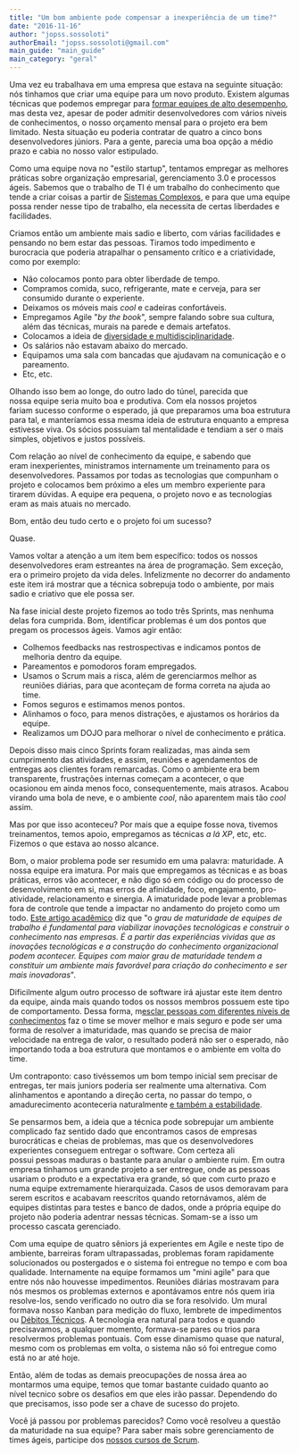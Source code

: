```yaml
---
title: "Um bom ambiente pode compensar a inexperiência de um time?"
date: "2016-11-16"
author: "jopss.sossoloti"
authorEmail: "jopss.sossoloti@gmail.com"
main_guide: "main_guide"
main_category: "geral"
---
```


Uma vez eu trabalhava em uma empresa que estava na seguinte situação: nós tinhamos que criar uma equipe para um novo produto. Existem algumas técnicas que podemos empregar para [formar equipes de alto desempenho](https://www.infoq.com/br/articles/equipes-alto-desempenho-p1), mas desta vez, apesar de poder admitir desenvolvedores com vários niveis de conhecimentos, o nosso orçamento mensal para o projeto era bem limitado. Nesta situação eu poderia contratar de quatro a cinco bons desenvolvedores júniors. Para a gente, parecia uma boa opção a médio prazo e cabia no nosso valor estipulado.

Como uma equipe nova no "estilo startup", tentamos empregar as melhores práticas sobre organização empresarial, gerenciamento 3.0 e processos ágeis. Sabemos que o trabalho de TI é um trabalho do conhecimento que tende a criar coisas a partir de [Sistemas Complexos](http://blog.aspercom.com.br/2016/07/08/complexidade-agile-historia-peculiar/), e para que uma equipe possa render nesse tipo de trabalho, ela necessita de certas liberdades e facilidades.

Criamos então um ambiente mais sadio e liberto, com várias facilidades e pensando no bem estar das pessoas. Tiramos todo impedimento e burocracia que poderia atrapalhar o pensamento crítico e a criatividade, como por exemplo:

- Não colocamos ponto para obter liberdade de tempo.
- Compramos comida, suco, refrigerante, mate e cerveja, para ser consumido durante o experiente.
- Deixamos os móveis mais _cool_ e cadeiras confortáveis.
- Empregamos Agile "_by the book_", sempre falando sobre sua cultura, além das técnicas, murais na parede e demais artefatos.
- Colocamos a ideia de [diversidade e multidisciplinaridade](https://blog.caelum.com.br/multidisciplinaridade-diversidade-em-times-de-tecnologia/).
- Os salários não estavam abaixo do mercado.
- Equipamos uma sala com bancadas que ajudavam na comunicação e o pareamento.
- Etc, etc.

Olhando isso bem ao longe, do outro lado do túnel, parecida que nossa equipe seria muito boa e produtiva. Com ela nossos projetos fariam sucesso conforme o esperado, já que preparamos uma boa estrutura para tal, e manteríamos essa mesma ideia de estrutura enquanto a empresa estivesse viva. Os sócios possuiam tal mentalidade e tendiam a ser o mais simples, objetivos e justos possíveis.

Com relação ao nível de conhecimento da equipe, e sabendo que eram inexperientes, ministramos internamente um treinamento para os desenvolvedores. Passamos por todas as tecnologias que compunham o projeto e colocamos bem próximo a eles um membro experiente para tirarem dúvidas. A equipe era pequena, o projeto novo e as tecnologias eram as mais atuais no mercado.

Bom, então deu tudo certo e o projeto foi um sucesso?

Quase.

Vamos voltar a atenção a um item bem específico: todos os nossos desenvolvedores eram estreantes na área de programação. Sem exceção, era o primeiro projeto da vida deles. Infelizmente no decorrer do andamento este item irá mostrar que a técnica sobrepuja todo o ambiente, por mais sadio e criativo que ele possa ser.

Na fase inicial deste projeto fizemos ao todo três Sprints, mas nenhuma delas fora cumprida. Bom, identificar problemas é um dos pontos que pregam os processos ágeis. Vamos agir então:

- Colhemos feedbacks nas restrospectivas e indicamos pontos de melhoria dentro da equipe.
- Pareamentos e pomodoros foram empregados.
- Usamos o Scrum mais a risca, além de gerenciarmos melhor as reuniões diárias, para que aconteçam de forma correta na ajuda ao time.
- Fomos seguros e estimamos menos pontos.
- Alinhamos o foco, para menos distrações, e ajustamos os horários da equipe.
- Realizamos um DOJO para melhorar o nível de conhecimento e prática.

Depois disso mais cinco Sprints foram realizadas, mas ainda sem cumprimento das atividades, e assim, reuniões e agendamentos de entregas aos clientes foram remarcadas. Como o ambiente era bem transparente, frustrações internas começam a acontecer, o que ocasionou em ainda menos foco, consequentemente, mais atrasos. Acabou virando uma bola de neve, e o ambiente _cool_, não aparentem mais tão _cool_ assim.

Mas por que isso aconteceu? Por mais que a equipe fosse nova, tivemos treinamentos, temos apoio, empregamos as técnicas _a lá XP_, etc, etc. Fizemos o que estava ao nosso alcance.

Bom, o maior problema pode ser resumido em uma palavra: maturidade. A nossa equipe era imatura. Por mais que empregamos as técnicas e as boas práticas, erros vão acontecer, e não digo só em código ou do processo de desenvolvimento em si, mas erros de afinidade, foco, engajamento, pro-atividade, relacionamento e sinergia. A imaturidade pode levar a problemas fora de controle que tende a impactar no andamento do projeto como um todo. [Este artigo acadêmico](http://www.seer.ufs.br/index.php/eptic/article/view/74) diz que "o _grau de maturidade de equipes de trabalho é fundamental para viabilizar inovações tecnológicas e construir o conhecimento nas empresas. É a partir das experiências vividas que as inovações tecnológicas e a construção do conhecimento organizacional podem acontecer. Equipes com maior grau de maturidade tendem a constituir um ambiente mais favorável para criação do conhecimento e ser mais inovadoras_".

Dificilmente algum outro processo de software irá ajustar este item dentro da equipe, ainda mais quando todos os nossos membros possuem este tipo de comportamento. Dessa forma, m[esclar pessoas com diferentes níveis de conhecimentos](https://www.mountaingoatsoftware.com/blog/equality-for-all-agile-team-members) faz o time se mover melhor e mais seguro e pode ser uma forma de resolver a imaturidade, mas quando se precisa de maior velocidade na entrega de valor, o resultado poderá não ser o esperado, não importando toda a boa estrutura que montamos e o ambiente em volta do time.

Um contraponto: caso tivéssemos um bom tempo inicial sem precisar de entregas, ter mais juniors poderia ser realmente uma alternativa. Com alinhamentos e apontando a direção certa, no passar do tempo, o amadurecimento aconteceria naturalmente [e também a estabilidade](https://www.infoq.com/br/news/2011/10/estabilidade-equipes).

Se pensarmos bem, a ideia que a técnica pode sobrepujar um ambiente complicado faz sentido dado que encontramos casos de empresas burocráticas e cheias de problemas, mas que os desenvolvedores experientes conseguem entregar o software. Com certeza ali possui pessoas maduras o bastante para anular o ambiente ruim. Em outra empresa tinhamos um grande projeto a ser entregue, onde as pessoas usariam o produto e a expectativa era grande, só que com curto prazo e numa equipe extremamente hierarquizada. Casos de usos demoravam para serem escritos e acabavam reescritos quando retornávamos, além de equipes distintas para testes e banco de dados, onde a própria equipe do projeto não poderia adentrar nessas técnicas. Somam-se a isso um processo cascata gerenciado.

Com uma equipe de quatro sêniors já experientes em Agile e neste tipo de ambiente, barreiras foram ultrapassadas, problemas foram rapidamente solucionados ou postergados e o sistema foi entregue no tempo e com boa qualidade. Internamente na equipe formamos um "mini agile" para que entre nós não houvesse impedimentos. Reuniões diárias mostravam para nós mesmos os problemas externos e apontávamos entre nós quem iria resolve-los, sendo verificado no outro dia se fora resolvido. Um mural formava nosso Kanban para medição do fluxo, lembrete de impedimentos ou [Débitos Técnicos](https://www.infoq.com/br/news/2009/10/dissecting-technical-debt). A tecnologia era natural para todos e quando precisavamos, a qualquer momento, formava-se pares ou trios para resolvermos problemas pontuais. Com esse dinamismo quase que natural, mesmo com os problemas em volta, o sistema não só foi entregue como está no ar até hoje.

Então, além de todas as demais preocupações de nossa área ao montarmos uma equipe, temos que tomar bastante cuidado quanto ao nível tecnico sobre os desafios em que eles irão passar. Dependendo do que precisamos, isso pode ser a chave de sucesso do projeto.

Você já passou por problemas parecidos? Como você resolveu a questão da maturidade na sua equipe? Para saber mais sobre gerenciamento de times ágeis, participe dos [nossos cursos de Scrum](https://www.caelum.com.br/curso-agile-scrum/).
